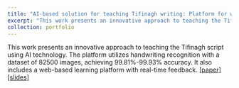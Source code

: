 ```yaml
---
title: "AI-based solution for teaching Tifinagh writing: Platform for writing handwritten letters in Tifinagh script"
excerpt: "This work presents an innovative approach to teaching the Tifinagh script using AI technology. The platform utilizes handwriting recognition with a dataset of 82500 images, achieving 99.81%-99.93% accuracy. It also includes a web-based learning platform with real-time feedback.<br/><img src='/images/tifi.png'>"
collection: portfolio
---
```


This work presents an innovative approach to teaching the Tifinagh script using AI technology. The platform utilizes handwriting recognition with a dataset of 82500 images, achieving 99.81%-99.93% accuracy. It also includes a web-based learning platform with real-time feedback. [[paper]](https://drive.google.com/file/d/17kF9DLHAN5rSvRPbRZ07fWSDVwCiPxuR/view?usp=sharing) [[slides]](https://drive.google.com/file/d/1DY9JKYovfSsQxOE9DikqhCUzxYRpAjH2/view?usp=sharing)
